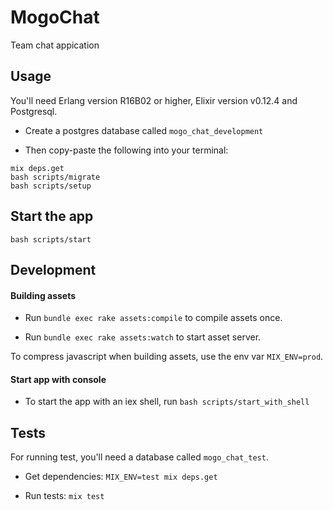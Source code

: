 # MogoChat

Team chat appication

## Usage

You'll need Erlang version R16B02 or higher, Elixir version v0.12.4 and Postgresql.

* Create a postgres database called `mogo_chat_development`

* Then copy-paste the following into your terminal:

```
mix deps.get
bash scripts/migrate
bash scripts/setup
```

## Start the app

```
bash scripts/start
```

## Development

#### Building assets

* Run `bundle exec rake assets:compile` to compile assets once.

* Run `bundle exec rake assets:watch` to start asset server.

To compress javascript when building assets, use the env var `MIX_ENV=prod`.

#### Start app with console

* To start the app with an iex shell, run `bash scripts/start_with_shell`

## Tests

For running test, you'll need a database called `mogo_chat_test`.

* Get dependencies: `MIX_ENV=test mix deps.get`

* Run tests: `mix test`
